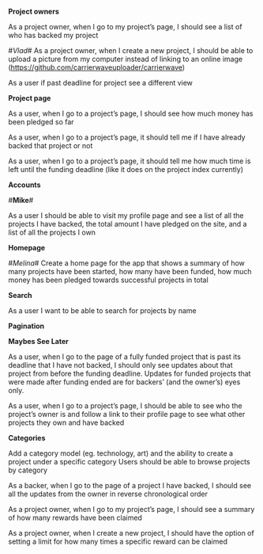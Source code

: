 **Project owners**

As a project owner, when I go to my project’s page, I should see a list of who has backed my project

#_Vlad_#
As a project owner, when I create a new project, I should be able to upload a picture from my computer instead of linking to an online image (https://github.com/carrierwaveuploader/carrierwave)

<!-- As a project owner I should be able to post updates on the progress of my project. -->

As a user if past deadline for project see a different view


<!-- As a backer I should be able to leave a comment on a project I have backed -->


**Project page**

As a user, when I go to a project’s page, I should see how much money has been pledged so far

As a user, when I go to a project’s page, it should tell me if I have already backed that project or not

As a user, when I go to a project’s page, it should tell me how much time is left until the funding deadline (like it does on the project index currently)



<!-- **Validations**

dollar_amount should be a required field for pledges
Project start date must be in future
Project end date must be later than start date
A project's goal must be positive number
Reward dollar_amount must be positive number
Add error messages to the project, pledge, sign up, and login forms so that if any validations fail the user can see what went wrong -->


**Accounts**

#**Mike**#

As a user I should be able to visit my profile page and see a list of all the projects I have backed, the total amount I have pledged on the site, and a list of all the projects I own





**Homepage**

#_Melina_#
Create a home page for the app that shows a summary of how many projects have been started, how many have been funded, how much money has been pledged towards successful projects in total


**Search**

As a user I want to be able to search for projects by name


**Pagination**

<!-- Use pagination to limit the project index to showing 10 projects at a time (https://github.com/amatsuda/kaminari)
Use pagination to limit the number of search results to 10 projects at a time -->


**Maybes See Later**

As a user, when I go to the page of a fully funded project that is past its deadline that I have not backed, I should only see updates about that project from before the funding deadline. Updates for funded projects that were made after funding ended are for backers’ (and the owner’s) eyes only.

As a user, when I go to a project’s page, I should be able to see who the project’s owner is and follow a link to their profile page to see what other projects they own and have backed

**Categories**

Add a category model (eg. technology, art) and the ability to create a project under a specific category
Users should be able to browse projects by category

As a backer, when I go to the page of a project I have backed, I should see all the updates from the owner in reverse chronological order


As a project owner, when I go to my project’s page, I should see a summary of how many rewards have been claimed

As a project owner, when I create a new project, I should have the option of setting a limit for how many times a specific reward can be claimed
